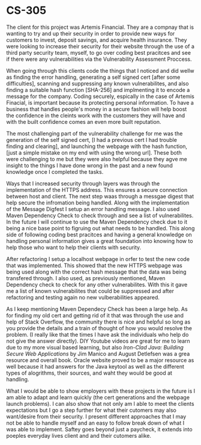 # CS-305
The client for this project was Artemis Financial. They are a compnay that is wanting to try and up their security in order to provide new ways for customers to invest, deposit savings, and acquire health insurance. They were looking to increase their security for their website through the use of a third party security team, myself, to go over coding best pracitces and see if there were any vulnerabilities via the Vulnerability Assessment Proccess.

When going through this clients code the things that I noticed and did wellw as finding the error handling, generating a self signed cert [after some difficulties], scanning and suppressing any known vulnerabilites, and also finding a suitable hash function [SHA-256] and implmenting it to encode a message for the company. Coding securely, espically in the case of Artemis Finacial, is important because its protecting personal information. To have a business that handles people's money in a secure fashion will help boost the confidence in the cleints work with the customers they will have and with the built confidence comes an even more built reputation.

The most challenging part of the vulnerability challenge for me was the generation of the self signed cert, [I had a previous cert I had trouble finding and clearing], and launching the webpage with the hash function, [just a simple mistake on my end with using the wrong url]. These both were challenging to me but they were also helpful because they agve me insight to the things I have done wrong in the past and a new found knowledge once I completed the tasks.

Ways that I increased security through layers was through the implementation of the HTTPS address. This ensures a secure connection between host and client. The next step waas through a messgae digest that help secure the infromation being handled. Along with the implementation of the Message Digfest I setup an error handling message. I also used Maven Dependency Check to check through and see a list of vulnerabilites. In the future I will continue to use the Maven Dependency check due to it being a nice base point to figruing out what needs to be handled. This along side of following coding best pracitces and having a general knowledge on handling personal information gives a great foundation into knowing how to help those who want to help their clients with security.

After refactoring I setup a localhost webpage in orfer to test the new code that was implemented. This showed that the new HTTPS webpage was being used along with the correct hash message that the data was being transfered through. I also used, as previously mentioned, Maven Dependency check to check for any other vulnerabilites. With this it gave me a list of known vulnerabilites that could be suppressed and after refactoring and testing again no new vulberabilities appeared. 

As I keep mentioning Maven Dependecy Check has been a large help. As for finding my old cert and getting rid of it that was through the use and help of Stack Overflow, the community there is nice and helpful so long as you provide the details and a train of thought of how you would resolve the problem. (I really like that the times I have ask the individuals who help do not give the answer directly). DIY Youtube videos are great for me to learn due to my more visual based learning, but also _Iron-Clad Java: Building Secure Web Applications_ by Jim Manico and August Detlefsen was a grea resource and overall book. Oracle website proved to be a major resource as well because it had answers for the Java keytool as well as the different types of alogrithms, their sources, and waht they would be good at handling.

What I would be able to show employers with these projects in the future is I am able to adapt and learn quickly (the cert generations and the webpage launch problems). I can also show that not only am I able to meet the clients expectations but I go a step further for what their cutomers may also want/desire from their security. I present different approaches that I may not be able to handle myself and an easy to follow break down of what I was able to implement. Saftey goes beyond just a paycheck, it extends into poeples everyday lives client and and their cutomers alike. 
